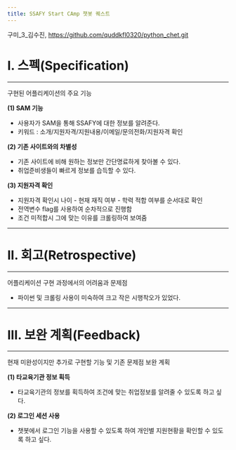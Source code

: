 ```yaml
---
title: SSAFY Start CAmp 챗봇 퀘스트
---
```

구미_3_김수진, https://github.com/quddkfl0320/python_chet.git
# I. 스펙(Specification)
---
구현된 어플리케이션의 주요 기능

**(1) SAM 기능**
* 사용자가 SAM을 통해 SSAFY에 대한 정보를 알려준다.
* 키워드 : 소개/지원자격/지원내용/이메일/문의전화/지원자격 확인

**(2) 기존 사이트와의 차별성**
* 기존 사이트에 비해 원하는 정보만 간단명료하게 찾아볼 수 있다.
* 취업준비생들이 빠르게 정보를 습득할 수 있다.

**(3) 지원자격 확인**
* 지원자격 확인시 나이 - 현재 재직 여부 - 학력 적합 여부를 순서대로 확인
* 전역변수 flag를 사용하여 순차적으로 진행함
* 조건 미적합시 그에 맞는 이유를 크롤링하여 보여줌

---
# II. 회고(Retrospective)
---
어플리케이션 구현 과정에서의 어려움과 문제점

* 파이썬 및 크롤링 사용이 미숙하여 크고 작은 시행착오가 있었다.

---
# III. 보완 계획(Feedback)
---
현재 미완성이지만 추가로 구현할 기능 및 기존 문제점 보완 계획

**(1) 타교육기관 정보 획득**
* 타교육기관의 정보를 획득하여 조건에 맞는 취업정보를 알려줄 수 있도록 하고 싶다.

**(2) 로그인 세션 사용**
* 챗봇에서 로그인 기능을 사용할 수 있도록 하여 개인별 지원현황을 확인할 수 있도록 하고 싶다.

